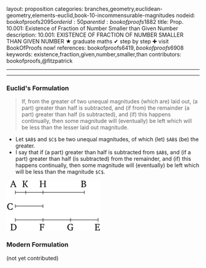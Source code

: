 layout: proposition
categories: branches,geometry,euclidean-geometry,elements-euclid,book-10-incommensurable-magnitudes
nodeid: bookofproofs$2095
orderid: 50
parentid: bookofproofs$1882
title: Prop. 10.001: Existence of Fraction of Number Smaller than Given Number
description: 10.001: EXISTENCE OF FRACTION OF NUMBER SMALLER THAN GIVEN NUMBER &#9733; graduate maths &#10004; step by step &#10010; visit BookOfProofs now!
references: bookofproofs$6419,bookofproofs$6908
keywords: existence,fraction,given,number,smaller,than
contributors: bookofproofs,@fitzpatrick


---


---

### Euclid's Formulation

> If, from the greater of two unequal magnitudes (which are) laid out, (a part) greater than half is subtracted, and (if from) the remainder (a part) greater than half (is subtracted), and (if) this happens continually, then some magnitude will (eventually) be left which will be less than the lesser laid out magnitude.
* Let `$AB$` and `$C$` be two unequal magnitudes, of which (let) `$AB$` (be) the greater.
* I say that if (a part) greater than half is subtracted from `$AB$`, and (if a part) greater than half (is subtracted) from the remainder, and (if) this happens continually, then some magnitude will (eventually) be left which will be less than the magnitude `$C$`.

![fig001e](https://github.com/bookofproofs/bookofproofs.github.io/blob/main/_sources/_assets/images/euclid/Book10/fig001e.png?raw=true)



### Modern Formulation

(not yet contributed)

[^1]: This theorem is the basis of the so-called {\em method of exhaustion}, and is generally attributed to [Eudoxus of Cnidus](https://mathshistory.st-andrews.ac.uk/Biographies/Eudoxus/) (translator's note).
